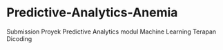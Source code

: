 # Predictive-Analytics-Anemia
Submission Proyek Predictive Analytics modul Machine Learning Terapan Dicoding
